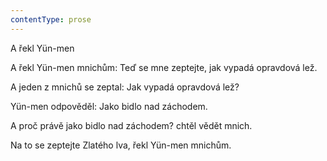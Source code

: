 ```yaml
---
contentType: prose
---
```


A řekl Yün-men

A řekl Yün-men mnichům: Teď se mne zeptejte, jak vy­padá opravdová lež.

A jeden z mnichů se zeptal: Jak vypadá opravdová lež?

Yün-men odpověděl: Jako bidlo nad záchodem.

A proč právě jako bidlo nad záchodem? chtěl vědět mnich.

Na to se zeptejte Zlatého lva, řekl Yün-men mnichům.
